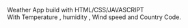Weather App build with HTML/CSS/JAVASCRIPT  
With Temperature , humidity , Wind speed and Country Code. 
